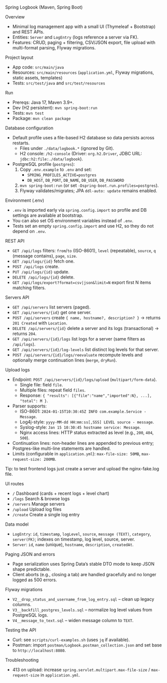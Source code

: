 Spring Logbook (Maven, Spring Boot)

Overview
- Minimal log management app with a small UI (Thymeleaf + Bootstrap) and REST APIs.
- Entities: `Server` and `LogEntry` (logs reference a server via FK).
- Features: CRUD, paging + filtering, CSV/JSON export, file upload with multi-format parsing, Flyway migrations.

Project layout
- App code: `src/main/java`
- Resources: `src/main/resources` (`application.yml`, Flyway migrations, static assets, templates)
- Tests: `src/test/java` and `src/test/resources`

Run
- Prereqs: Java 17, Maven 3.9+.
- Dev (H2 persistent): `mvn spring-boot:run`
- Tests: `mvn test`
- Package: `mvn clean package`

Database configuration
- Default profile uses a file-based H2 database so data persists across restarts.
  - Files under `./data/logbook.*` (ignored by Git).
  - H2 console: `/h2-console` (Driver: `org.h2.Driver`, JDBC URL: `jdbc:h2:file:./data/logbook`).
- PostgreSQL profile (`postgres`):
  1) Copy `.env.example` to `.env` and set:
     - `SPRING_PROFILES_ACTIVE=postgres`
     - `DB_HOST`, `DB_PORT`, `DB_NAME`, `DB_USER`, `DB_PASSWORD`
  2) `mvn spring-boot:run` (or set `-Dspring-boot.run.profiles=postgres`).
  3) Flyway validates/migrates; JPA `ddl-auto: update` remains enabled.

Environment (.env)
- `.env` is imported early via `spring.config.import` so profile and DB settings are available at bootstrap.
- You can also set OS environment variables instead of `.env`.
- Tests set an empty `spring.config.import` and use H2, so they do not depend on `.env`.

REST API
- `GET /api/logs` filters: `from`/`to` (ISO-8601), `level` (repeatable), `source`, `q` (message contains), `page`, `size`.
- `GET /api/logs/{id}` fetch one.
- `POST /api/logs` create.
- `PUT /api/logs/{id}` update.
- `DELETE /api/logs/{id}` delete.
- `GET /api/logs/export?format=csv|json&limit=N` export first N items matching filters.

Servers API
- `GET /api/servers` list servers (paged).
- `GET /api/servers/{id}` get one server.
- `POST /api/servers` create `{ name, hostname?, description? }` → returns `201 Created` with `Location`.
- `DELETE /api/servers/{id}` delete a server and its logs (transactional) → returns `204`.
- `GET /api/servers/{id}/logs` list logs for a server (same filters as `/api/logs`).
- `GET /api/servers/{id}/log-levels` list distinct log levels for that server.
- `POST /api/servers/{id}/logs/reevaluate` recompute levels and optionally merge continuation lines (`merge`, `dryRun`).

Upload logs
- Endpoint: `POST /api/servers/{id}/logs/upload` (`multipart/form-data`).
  - Single file: field `file`.
  - Multiple files: repeat field `files`.
  - Response: `{ "results": [{"file":"name","imported":N}, ...], "total": M }`.
- Parser supports:
  - ISO-8601: `2024-01-15T10:30:45Z INFO com.example.Service - Message`.
  - Log4j-style: `yyyy-MM-dd HH:mm:ss[,SSS] LEVEL source - message`.
  - Syslog-style: `Jan 15 10:30:45 hostname service: Message`.
  - Nginx access lines: HTTP status extracted as level (e.g., `200`, `404`, `500`).
- Continuation lines: non-header lines are appended to previous entry; Postgres-like multi-line statements are handled.
- Limits (configurable in `application.yml`): `max-file-size: 50MB`, `max-request-size: 200MB`.

Tip: to test frontend logs just create a server and upload the nginx-fake.log file.

UI routes
- `/` Dashboard (cards + recent logs + level chart)
- `/logs` Search & browse logs
- `/servers` Manage servers
- `/upload` Upload log files
- `/create` Create a single log entry

Data model
- `LogEntry`: `id`, `timestamp`, `logLevel`, `source`, `message (TEXT)`, `category`, `server(FK)`; indexes on timestamp, log level, source, server.
- `Server`: `id`, `name` (unique), `hostname`, `description`, `createdAt`.

Paging JSON and errors
- Page serialization uses Spring Data’s stable DTO mode to keep JSON shape predictable.
- Client aborts (e.g., closing a tab) are handled gracefully and no longer logged as 500 errors.

Flyway migrations
- `V2__drop_status_and_username_from_log_entry.sql` – clean up legacy columns.
- `V3__backfill_postgres_levels.sql` – normalize log level values from PostgreSQL logs.
- `V4__message_to_text.sql` – widen message column to `TEXT`.

Testing the API
- Curl: see `scripts/curl-examples.sh` (uses `jq` if available).
- Postman: import `postman/Logbook.postman_collection.json` and set base to `http://localhost:8080`.

Troubleshooting
- 413 on upload: increase `spring.servlet.multipart.max-file-size` / `max-request-size` in `application.yml`.

